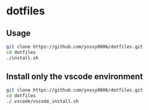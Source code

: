 # dotfiles

## Usage

```bash
git clone https://github.com/yossy0806/dotfiles.git
cd dotfiles
./install.sh
```

## Install only the vscode environment

```bash
git clone https://github.com/yossy0806/dotfiles.git
cd dotfiles
./.vscode/vscode_install.sh
```
